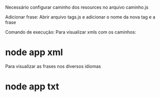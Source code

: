Necessário configurar caminho dos resources no arquivo caminho.js

Adicionar frase:
Abrir arquivo tags.js e adicionar o nome da nova tag e a frase

Comando de execução: 
Para visualizar xmls com os caminhos:
  # node app xml
Para visualizar as frases nos diversos idiomas
  # node app txt
 

